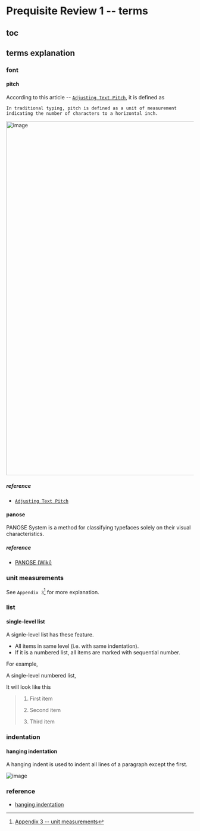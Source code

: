 # Prequisite Review 1 -- terms
## toc
## terms explanation
### font
#### pitch 
According to this article -- [`Adjusting Text Pitch`](https://wordribbon.tips.net/T013688_Adjusting_Text_Pitch.html), it is defined as 

```
In traditional typing, pitch is defined as a unit of measurement indicating the number of characters to a horizontal inch.
```

<img width="952" alt="image" src="https://github.com/user-attachments/assets/c7080e93-0684-42eb-8c76-36ee6b93e05f" />

##### reference
+ [`Adjusting Text Pitch`](https://wordribbon.tips.net/T013688_Adjusting_Text_Pitch.html)

#### panose 
PANOSE System is a method for classifying typefaces solely on their visual characteristics.

##### reference
+ [PANOSE (Wiki)](https://en.wikipedia.org/wiki/PANOSE)
### unit measurements
See `Appendix 3`[^1] for more explanation.

### list
#### single-level list
A signle-level list has these feature.

+ All items in same level (i.e. with same indentation).
+ If it is a numbered list, all items are marked with sequential number.

For example,

A single-level numbered list, 

It will look like this

> 1. First item
>
> 2. Second item
>
> 3. Third item

### indentation
#### hanging indentation
A hanging indent is used to indent all lines of a paragraph except the first.

![image](https://github.com/user-attachments/assets/5b7a9900-717c-4b1a-a0a2-24189b64d4ee)

### reference
+ [hanging indentation](https://www.scribbr.com/citing-sources/hanging-indent/)
  
[^1]: [Appendix 3 -- unit measurements](https://github.com/40843245/XmlOfOffice/blob/main/Word/structure/Appendix%203%20--%20unit%20measurements.md)

